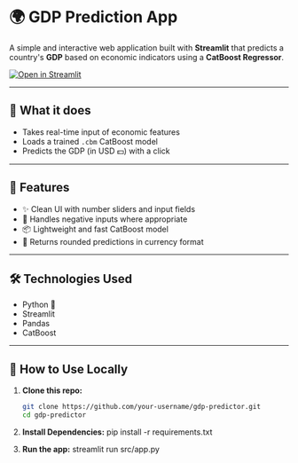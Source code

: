 # 🌍 GDP Prediction App

A simple and interactive web application built with **Streamlit** that predicts a country's **GDP** based on economic indicators using a **CatBoost Regressor**.

[![Open in Streamlit](https://static.streamlit.io/badges/streamlit_badge_black_white.svg)](https://your-deployment-url.streamlit.app)

---

## 🧠 What it does

- Takes real-time input of economic features
- Loads a trained `.cbm` CatBoost model
- Predicts the GDP (in USD 💵) with a click

---

## 📌 Features

- ✨ Clean UI with number sliders and input fields
- 🔁 Handles negative inputs where appropriate
- 📦 Lightweight and fast CatBoost model
- 🎯 Returns rounded predictions in currency format

---

## 🛠️ Technologies Used

- Python 🐍
- Streamlit
- Pandas
- CatBoost

---

## 🧪 How to Use Locally

1. **Clone this repo:**
   ```bash
   git clone https://github.com/your-username/gdp-predictor.git
   cd gdp-predictor

2. **Install Dependencies:**
   pip install -r requirements.txt

3. **Run the app:**
   streamlit run src/app.py
